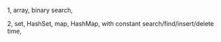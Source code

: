 1, array, binary search, 

2, set, HashSet, map, HashMap, with constant search/find/insert/delete time,
